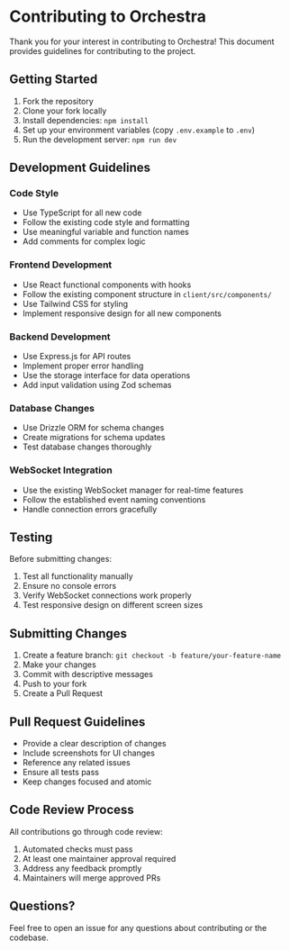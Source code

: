 # Contributing to Orchestra

Thank you for your interest in contributing to Orchestra! This document provides guidelines for contributing to the project.

## Getting Started

1. Fork the repository
2. Clone your fork locally
3. Install dependencies: `npm install`
4. Set up your environment variables (copy `.env.example` to `.env`)
5. Run the development server: `npm run dev`

## Development Guidelines

### Code Style
- Use TypeScript for all new code
- Follow the existing code style and formatting
- Use meaningful variable and function names
- Add comments for complex logic

### Frontend Development
- Use React functional components with hooks
- Follow the existing component structure in `client/src/components/`
- Use Tailwind CSS for styling
- Implement responsive design for all new components

### Backend Development
- Use Express.js for API routes
- Implement proper error handling
- Use the storage interface for data operations
- Add input validation using Zod schemas

### Database Changes
- Use Drizzle ORM for schema changes
- Create migrations for schema updates
- Test database changes thoroughly

### WebSocket Integration
- Use the existing WebSocket manager for real-time features
- Follow the established event naming conventions
- Handle connection errors gracefully

## Testing

Before submitting changes:
1. Test all functionality manually
2. Ensure no console errors
3. Verify WebSocket connections work properly
4. Test responsive design on different screen sizes

## Submitting Changes

1. Create a feature branch: `git checkout -b feature/your-feature-name`
2. Make your changes
3. Commit with descriptive messages
4. Push to your fork
5. Create a Pull Request

## Pull Request Guidelines

- Provide a clear description of changes
- Include screenshots for UI changes
- Reference any related issues
- Ensure all tests pass
- Keep changes focused and atomic

## Code Review Process

All contributions go through code review:
1. Automated checks must pass
2. At least one maintainer approval required
3. Address any feedback promptly
4. Maintainers will merge approved PRs

## Questions?

Feel free to open an issue for any questions about contributing or the codebase.
